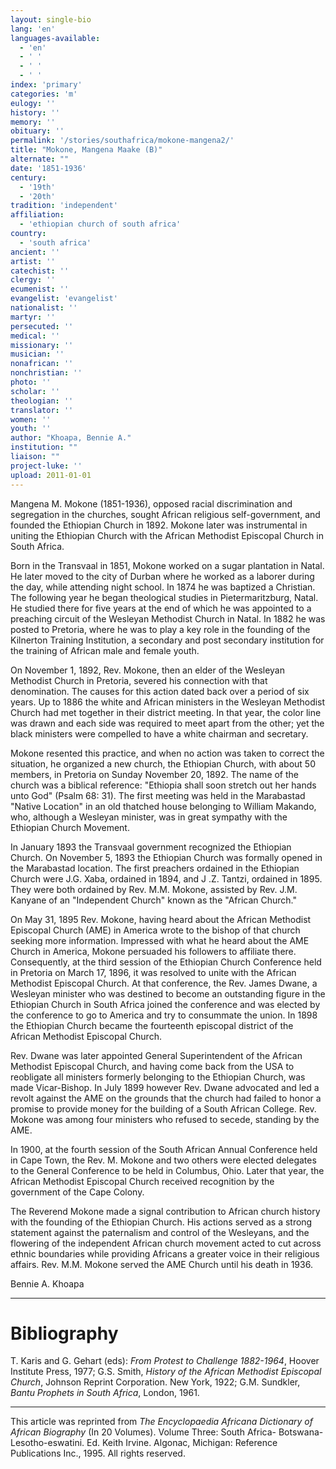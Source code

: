 ```yaml
---
layout: single-bio
lang: 'en'
languages-available:
  - 'en'
  - ' '
  - ' '
  - ' '
index: 'primary'
categories: 'm'
eulogy: ''
history: ''
memory: ''
obituary: ''
permalink: '/stories/southafrica/mokone-mangena2/'
title: "Mokone, Mangena Maake (B)"
alternate: ""
date: '1851-1936'
century:
  - '19th'
  - '20th'
tradition: 'independent'
affiliation:
  - 'ethiopian church of south africa'
country:
  - 'south africa'
ancient: ''
artist: ''
catechist: ''
clergy: ''
ecumenist: ''
evangelist: 'evangelist'
nationalist: ''
martyr: ''
persecuted: ''
medical: ''
missionary: ''
musician: ''
nonafrican: ''
nonchristian: ''
photo: ''
scholar: ''
theologian: ''
translator: ''
women: ''
youth: ''
author: "Khoapa, Bennie A."
institution: ""
liaison: ""
project-luke: ''
upload: 2011-01-01
---
```




Mangena M. Mokone (1851-1936), opposed racial discrimination and segregation in the churches, sought African religious self-government, and founded the Ethiopian Church in 1892. Mokone later was instrumental in uniting the Ethiopian Church with the African Methodist Episcopal Church in South Africa.

Born in the Transvaal in 1851, Mokone worked on a sugar plantation in Natal. He later moved to the city of Durban where he worked as a laborer during the day, while attending night school. In 1874 he was baptized a Christian. The following year he began theological studies in Pietermaritzburg, Natal. He studied there for five years at the end of which he was appointed to a preaching circuit of the Wesleyan Methodist Church in Natal. In 1882 he was posted to Pretoria, where he was to play a key role in the founding of the Kilnerton Training Institution, a secondary and post secondary institution for the training of African male and female youth.

On November 1, 1892, Rev. Mokone, then an elder of the Wesleyan Methodist Church in Pretoria, severed his connection with that denomination. The causes for this action dated back over a period of six years. Up to 1886 the white and African ministers in the Wesleyan Methodist Church had met together in their district meeting. In that year, the color line was drawn and each side was required to meet apart from the other; yet the black ministers were compelled to have a white chairman and secretary.

Mokone resented this practice, and when no action was taken to correct the situation, he organized a new church, the Ethiopian Church, with about 50 members, in Pretoria on Sunday November 20, 1892. The name of the church was a biblical reference: "Ethiopia shall soon stretch out her hands unto God" (Psalm 68: 31). The first meeting was held in the Marabastad "Native Location" in an old thatched house belonging to William Makando, who, although a Wesleyan minister, was in great sympathy with the Ethiopian Church Movement.

In January 1893 the Transvaal government recognized the Ethiopian Church. On November 5, 1893 the Ethiopian Church was formally opened in the Marabastad location. The first preachers ordained in the Ethiopian Church were J.G. Xaba, ordained in 1894, and J .Z. Tantzi, ordained in 1895. They were both ordained by Rev. M.M. Mokone, assisted by Rev. J.M. Kanyane of an "Independent Church" known as the "African Church."

On May 31, 1895 Rev. Mokone, having heard about the African Methodist Episcopal Church (AME) in America wrote to the bishop of that church seeking more information. Impressed with
what he heard about the AME Church in America, Mokone persuaded his followers to affiliate there. Consequently, at the third session of the Ethiopian Church Conference held in Pretoria on March 17, 1896, it was resolved to unite with the African Methodist Episcopal Church.
At that conference, the Rev. James Dwane, a Wesleyan minister who was destined to become an outstanding figure in the Ethiopian Church in South Africa joined the conference and was elected by the conference to go to America and try to consummate the union. In 1898 the Ethiopian Church became the fourteenth episcopal district of the African Methodist Episcopal Church.

Rev. Dwane was later appointed General Superintendent of the African Methodist Episcopal Church, and having come back from the USA to reobligate all ministers formerly belonging to the Ethiopian Church, was made Vicar-Bishop. In July 1899 however Rev. Dwane advocated and led a revolt against the AME on the grounds that the church had failed to honor a promise to provide money for the building of a South African College. Rev. Mokone was among four ministers who refused to secede, standing by the AME.

In 1900, at the fourth session of the South African Annual Conference held in Cape Town, the Rev. M. Mokone and two others were elected delegates to the General Conference to be held in Columbus, Ohio. Later that year, the African Methodist Episcopal Church received recognition by the government of the Cape Colony.

The Reverend Mokone made a signal contribution to African church history with the founding of the Ethiopian Church. His actions served as a strong statement against the paternalism and control of the Wesleyans, and the flowering of the independent African church movement acted to cut across ethnic boundaries while providing Africans a greater voice in their religious affairs. Rev. M.M. Mokone served the AME Church until his death in 1936.

Bennie A. Khoapa

---

# Bibliography

T. Karis and G. Gehart (eds): *From Protest to Challenge 1882-1964*, Hoover Institute Press, 1977; G.S. Smith, *History of the African Methodist Episcopal Church*, Johnson Reprint Corporation. New York, 1922; G.M. Sundkler, *Bantu Prophets in South Africa*, London, 1961.

---

This article was reprinted from *The Encyclopaedia Africana Dictionary of African Biography* (In 20 Volumes). Volume Three: South Africa- Botswana-Lesotho-eswatini. Ed. Keith Irvine. Algonac, Michigan: Reference Publications Inc., 1995.  All rights reserved.
